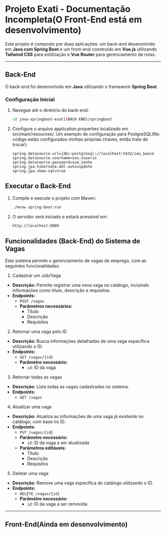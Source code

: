 # **Projeto Exati - Documentação Incompleta(O Front-End está em desenvolvimento)**

Este projeto é composto por duas aplicações: um back-end desenvolvido em **Java com Spring Boot** e um front-end construído em **Vue.js** utilizando **Tailwind CSS** para estilização e **Vue Router** para gerenciamento de rotas.

---

## **Back-End**

O back-end foi desenvolvido em **Java** utilizando o framework **Spring Boot**.

### **Configuração Inicial**
1. Navegue até o diretório do back-end:
   ```bash
   cd java-springboot-exati(BACK-END)/springboot

2. Configure o arquivo application.properties localizado em src/main/resources/. Um exemplo de configuração para PostgreSQL(No código estão configurados minhas próprias chaves, então trate de trocar):

   ```properties
   spring.datasource.url=jdbc:postgresql://localhost:5432/seu_banco
   spring.datasource.username=seu_usuario
   spring.datasource.password=sua_senha
   spring.jpa.hibernate.ddl-auto=update
   spring.jpa.show-sql=true

## **Executar o Back-End**

1. Compile e execute o projeto com Maven:
   ```bash
   ./mvnw spring-boot:run

2. O servidor será iniciado e estará acessível em:
   ```bash
   http://localhost:8080

## Funcionalidades (Back-End) do Sistema de Vagas

Este sistema permite o gerenciamento de vagas de emprego, com as seguintes funcionalidades:

1. Cadastrar um Job/Vaga
- **Descrição:** Permite registrar uma nova vaga no catálogo, incluindo informações como título, descrição e requisitos.
- **Endpoints:**
  - `POST /vagas`
  - **Parâmetros necessários:**
    - Título
    - Descrição
    - Requisitos

2. Retornar uma vaga pelo ID
- **Descrição:** Busca informações detalhadas de uma vaga específica utilizando o ID.
- **Endpoints:**
  - `GET /vagas/{id}`
  - **Parâmetro necessário:**
    - `id`: ID da vaga

3. Retornar todas as vagas
- **Descrição:** Lista todas as vagas cadastradas no sistema.
- **Endpoints:**
  - `GET /vagas`

4. Atualizar uma vaga
- **Descrição:** Atualiza as informações de uma vaga já existente no catálogo, com base no ID.
- **Endpoints:**
  - `PUT /vagas/{id}`
  - **Parâmetro necessário:**
    - `id`: ID da vaga a ser atualizada
  - **Parâmetros editáveis:**
    - Título
    - Descrição
    - Requisitos

5. Deletar uma vaga
- **Descrição:** Remove uma vaga específica do catálogo utilizando o ID.
- **Endpoints:**
  - `DELETE /vagas/{id}`
  - **Parâmetro necessário:**
    - `id`: ID da vaga a ser removida


---

## **Front-End(Ainda em desenvolvimento)**



